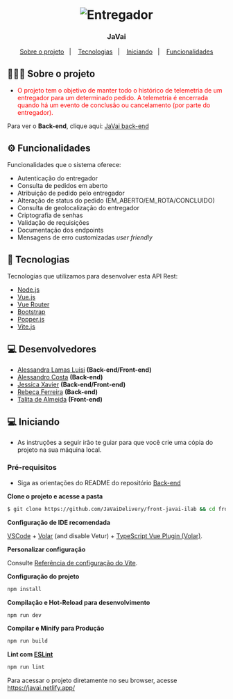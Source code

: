 <h1 align="center">
<img src="https://i.postimg.cc/mk3F1VHR/Whats-App-Image-2022-04-01-at-11-31-25.jpg" title="Entregador" />
</h1>

<h3 align="center">
  JaVai
</h3>

<p align="center">
  <a href="#sobre o projeto">Sobre o projeto</a>&nbsp;&nbsp;&nbsp;|&nbsp;&nbsp;&nbsp;
  <a href="#tecnologias">Tecnologias</a>&nbsp;&nbsp;&nbsp;|&nbsp;&nbsp;&nbsp;
  <a href="#iniciando">Iniciando</a>&nbsp;&nbsp;&nbsp;|&nbsp;&nbsp;&nbsp;
  <a href="#funcionalidades">Funcionalidades</a>
</p>

## 👨🏻‍💻 Sobre o projeto

- <p style="color: red;">O projeto tem o objetivo de manter todo o histórico de telemetria de um entregador para um determinado pedido. A telemetria é encerrada quando há um evento de conclusão ou cancelamento (por parte do entregador).</p>

Para ver o **Back-end**, clique aqui: [JaVai back-end](https://github.com/JaVaiDelivery/back-javai-ilab)</br>

## ⚙️ Funcionalidades
Funcionalidades que o sistema oferece:
- Autenticação do entregador
- Consulta de pedidos em aberto
- Atribuição de pedido pelo entregador
- Alteração de status do pedido (EM_ABERTO/EM_ROTA/CONCLUIDO)
- Consulta de geolocalização do entregador
- Criptografia de senhas
- Validação de requisições
- Documentação dos endpoints
- Mensagens de erro customizadas *user friendly*

## 🚀 Tecnologias

Tecnologias que utilizamos para desenvolver esta API Rest:

- [Node.js](https://nodejs.org/)
- [Vue.js](https://vuejs.org/)
- [Vue Router](https://router.vuejs.org/)
- [Bootstrap](https://getbootstrap.com/)
- [Popper.js](https://popper.js.org/)
- [Vite.js](https://vitejs.dev/)

## 💻 Desenvolvedores
- [Alessandra Lamas Luisi](https://github.com/alluisi) **(Back-end/Front-end)**
- [Alessandro Costa](https://github.com/ab-costa) **(Back-end)**
- [Jessica Xavier](https://github.com/jfsax) **(Back-end/Front-end)**
- [Rebeca Ferreira](https://github.com/rvsfrebeca1) **(Back-end)**
- [Talita de Almeida](https://github.com/TalitaCarvalho) **(Front-end)**

## 💻 Iniciando

- As instruções a seguir irão te guiar para que você crie uma cópia do projeto na sua máquina local.

### Pré-requisitos

- Siga as orientações do README do repositório [Back-end](https://github.com/JaVaiDelivery/back-javai-ilab)

**Clone o projeto e acesse a pasta**

```bash
$ git clone https://github.com/JaVaiDelivery/front-javai-ilab && cd front-javai-ilab
```

**Configuração de IDE recomendada**

[VSCode](https://code.visualstudio.com/) + [Volar](https://marketplace.visualstudio.com/items?itemName=johnsoncodehk.volar) (and disable Vetur) + [TypeScript Vue Plugin (Volar)](https://marketplace.visualstudio.com/items?itemName=johnsoncodehk.vscode-typescript-vue-plugin).

**Personalizar configuração**

Consulte [Referência de configuração do Vite](https://vitejs.dev/config/).

**Configuração do projeto**

```sh
npm install
```

**Compilação e Hot-Reload para desenvolvimento**

```sh
npm run dev
```

**Compilar e Minify para Produção**

```sh
npm run build
```

**Lint com [ESLint](https://eslint.org/)**

```sh
npm run lint
```

Para acessar o projeto diretamente no seu browser, acesse https://javai.netlify.app/
